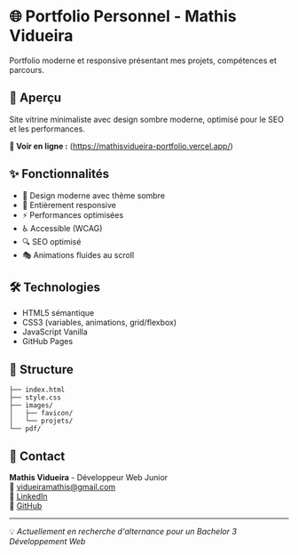 # 🌐 Portfolio Personnel - Mathis Vidueira

Portfolio moderne et responsive présentant mes projets, compétences et parcours.

## 🚀 Aperçu

Site vitrine minimaliste avec design sombre moderne, optimisé pour le SEO et les performances.

**🔗 Voir en ligne :** (https://mathisvidueira-portfolio.vercel.app/)

## ✨ Fonctionnalités

- 🎨 Design moderne avec thème sombre
- 📱 Entièrement responsive
- ⚡ Performances optimisées
- ♿ Accessible (WCAG)
- 🔍 SEO optimisé
- 🎭 Animations fluides au scroll

## 🛠️ Technologies

- HTML5 sémantique
- CSS3 (variables, animations, grid/flexbox)
- JavaScript Vanilla
- GitHub Pages

## 📂 Structure
```
├── index.html         
├── style.css        
├── images/            
│   ├── favicon/     
│   └── projets/      
└── pdf/              
```
## 📧 Contact

**Mathis Vidueira** - Développeur Web Junior  
📧 vidueiramathis@gmail.com  
💼 [LinkedIn](https://www.linkedin.com/in/mathis-vidueira/)  
🐙 [GitHub](https://github.com/siomathisa)

---

💡 *Actuellement en recherche d'alternance pour un Bachelor 3 Développement Web*